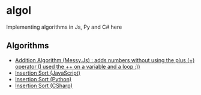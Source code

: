 # algol

Implementing algorithms in Js, Py and C# here

## Algorithms

* [Addition Algorithm (Messy.Js) : adds numbers without using the plus (+) operator (I used the ++ on a variable and a loop :))](addition.js)
* [Insertion Sort (JavaScript)](insertion_sort.js)
* [Insertion Sort (Python)](insertion_sort.py)
* [Insertion Sort (CSharp)](InsertionSort.cs)






